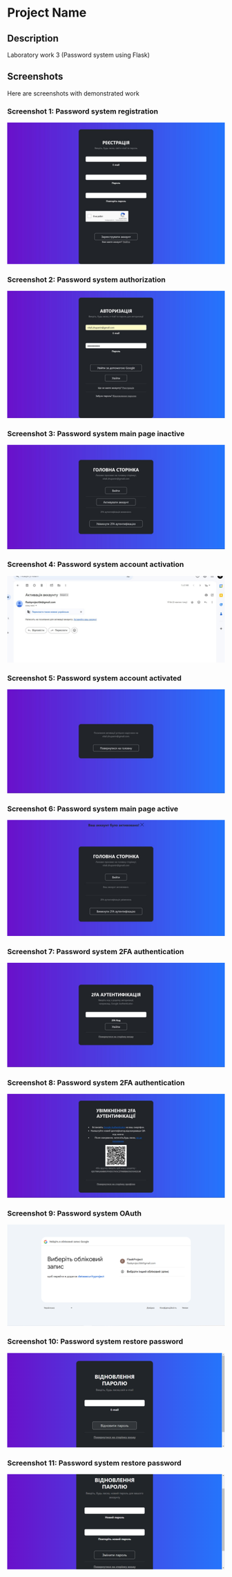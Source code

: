 # Project Name

## Description

Laboratory work 3 (Password system using Flask)

## Screenshots

Here are screenshots with demonstrated work

### Screenshot 1: Password system registration

![Screenshot 1](screenshots/password_system_registration.jpg)


### Screenshot 2: Password system authorization

![Screenshot 2](screenshots/password_system_authorization.jpg)

### Screenshot 3: Password system main page inactive

![Screenshot 3](screenshots/password_system_main_page_inactive.jpg)


### Screenshot 4: Password system account activation

![Screenshot 4](screenshots/password_system_account_activation.jpg)

### Screenshot 5: Password system account activated

![Screenshot 5](screenshots/password_system_account_activated.jpg)

### Screenshot 6: Password system main page active

![Screenshot 6](screenshots/password_system_main_page_active.jpg)

### Screenshot 7: Password system 2FA authentication

![Screenshot 7](screenshots/password_system_2fa_authentication1.jpg)


### Screenshot 8: Password system 2FA authentication

![Screenshot 8](screenshots/password_system_2fa_authentication2.jpg)


### Screenshot 9: Password system OAuth

![Screenshot 9](screenshots/password_system_oauth.jpg)


### Screenshot 10: Password system restore password

![Screenshot 10](screenshots/password_system_restore_password_email.jpg)


### Screenshot 11: Password system restore password

![Screenshot 11](screenshots/password_system_restore_password.jpg)




